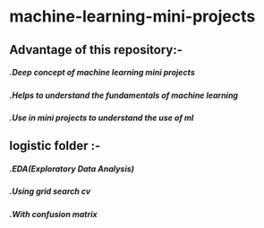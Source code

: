 # machine-learning-mini-projects
## Advantage of this repository:-
##### .Deep concept of machine learning mini projects
##### .Helps to understand the fundamentals of machine learning 
##### .Use in mini projects to understand the use of ml
## logistic folder :- 
##### .EDA(Exploratory Data Analysis)
##### .Using grid search cv
##### .With confusion matrix
